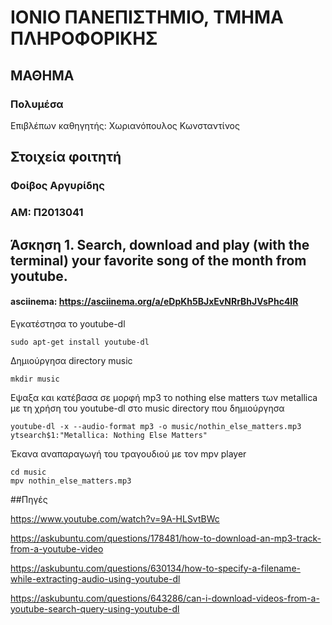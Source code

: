# ΙΟΝΙΟ ΠΑΝΕΠΙΣΤΗΜΙΟ, ΤΜΗΜΑ ΠΛΗΡΟΦΟΡΙΚΗΣ 
## ΜΑΘΗΜΑ
### Πολυμέσα  
Επιβλέπων καθηγητής: Χωριανόπουλος Κωνσταντίνος 

## Στοιχεία φοιτητή  
### Φοίβος Αργυρίδης
### ΑΜ: Π2013041

## Άσκηση 1. Search, download and play (with the terminal) your favorite song of the month from youtube.
#### asciinema: https://asciinema.org/a/eDpKh5BJxEvNRrBhJVsPhc4IR
Εγκατέστησα το youtube-dl

```
sudo apt-get install youtube-dl
```

Δημιούργησα directory music

```
mkdir music
```

Εψαξα και κατέβασα σε μορφή mp3 το nothing else matters των metallica με τη χρήση του youtube-dl στο music directory που δημιούργησα

```
youtube-dl -x --audio-format mp3 -o music/nothin_else_matters.mp3 ytsearch$1:"Metallica: Nothing Else Matters"
```

Έκανα αναπαραγωγή του τραγουδιού με τον mpv player

```
cd music
mpv nothin_else_matters.mp3
```

##Πηγές

https://www.youtube.com/watch?v=9A-HLSvtBWc

https://askubuntu.com/questions/178481/how-to-download-an-mp3-track-from-a-youtube-video

https://askubuntu.com/questions/630134/how-to-specify-a-filename-while-extracting-audio-using-youtube-dl

https://askubuntu.com/questions/643286/can-i-download-videos-from-a-youtube-search-query-using-youtube-dl
